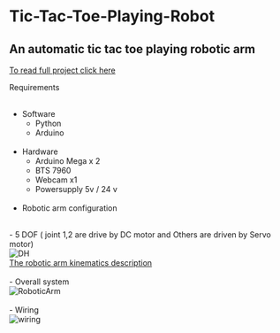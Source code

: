 # Tic-Tac-Toe-Playing-Robot
## An automatic tic tac toe playing robotic arm
[To read full project click here](https://drive.google.com/file/d/1yrf8xU4mUpIAqjrlPP5hcFtp_RU5xsfe/view)

Requirements<br /><br />
- Software
  - Python
  - Arduino
  <br />
- Hardware
  - Arduino Mega x 2
  - BTS 7960
  - Webcam x1
  - Powersupply 5v / 24 v
<br /><br />
- Robotic arm configuration 

<br />  - 5 DOF ( joint 1,2 are drive by DC motor and Others are driven by Servo motor)
<br />![DH](https://user-images.githubusercontent.com/56642026/74012906-e7832680-49bd-11ea-9a3e-02688e06c226.PNG)
<br />[The robotic arm kinematics description](https://github.com/PatornJantara/robot-manipulator-kinematics-sim)
<br /><br />- Overall system
<br />![RoboticArm](https://user-images.githubusercontent.com/56642026/74011917-983bf680-49bb-11ea-90d7-d1805aa0ad88.PNG)
<br /><br />- Wiring
<br />![wiring](https://user-images.githubusercontent.com/56642026/74014263-e0114c80-49c0-11ea-90d7-85c58f423b53.PNG)
